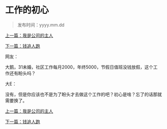 # 工作的初心
>
>发布时间：yyyy.mm.dd

[上一篇：我是公司的主人](work/article50)

[下一篇：钱追人跑](work/article52)

网友：

大鹅，31未婚，社区工作每月2000，年终5000，节假日值班没钱放假，这个工作还有盼头吗？ 

大E：

没有，但是你应该也不是为了盼头才去做这个工作的吧？初心是啥？忘了的话那就需要换了。

[上一篇：我是公司的主人](work/article50)

[下一篇：钱追人跑](work/article52)


















​     











